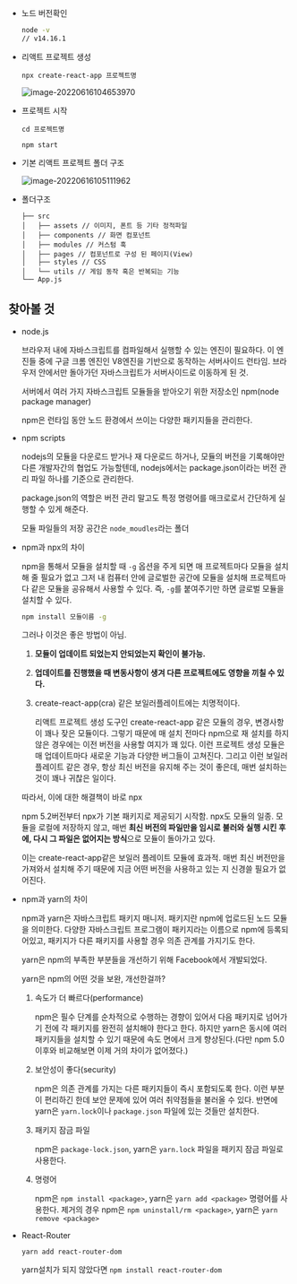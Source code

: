 - 노드 버전확인

  ```bash
  node -v
  // v14.16.1
  ```

- 리액트 프로젝트 생성

  `npx create-react-app 프로젝트명`

  ![image-20220616104653970](C:\Users\edgar\AppData\Roaming\Typora\typora-user-images\image-20220616104653970.png)

- 프로젝트 시작

  `cd 프로젝트명`

  `npm start`

- 기본 리액트 프로젝트 폴더 구조

  ![image-20220616105111962](C:\Users\edgar\AppData\Roaming\Typora\typora-user-images\image-20220616105111962.png)

- 폴더구조

  ```
  ├── src
  │   ├── assets // 이미지, 폰트 등 기타 정적파일
  │   ├── components // 화면 컴포넌트
  │   ├── modules // 커스텀 훅
  │   ├── pages // 컴포넌트로 구성 된 페이지(View)
  │   ├── styles // CSS
  │   └── utils // 게임 동작 혹은 반복되는 기능
  └── App.js
  
  ```

  



## 찾아볼 것

- node.js

  브라우저 내에 자바스크립트를 컴파일해서 실행할 수 있는 엔진이 필요하다. 이 엔진들 중에 구글 크롬 엔진인 V8엔진을 기반으로 동작하는 서버사이드 런타임. 브라우저 안에서만 돌아가던 자바스크립트가 서버사이드로 이동하게 된 것.

  서버에서 여러 가지 자바스크립트 모듈들을 받아오기 위한 저장소인 npm(node package manager)

  npm은 런타임 동안 노드 환경에서 쓰이는 다양한 패키지들을 관리한다.

- npm scripts

  nodejs의 모듈을 다운로드 받거나 재 다운로드 하거나, 모듈의 버전을 기록해야만 다른 개발자간의 협업도 가능할텐데, nodejs에서는 package.json이라는 버전 관리 파일 하나를 기준으로 관리한다.

  package.json의 역할은 버전 관리 말고도 특정 명령어를 매크로로서 간단하게 실행할 수 있게 해준다.

  모듈 파일들의 저장 공간은 `node_moudles`라는 폴더

- npm과 npx의 차이

  npm을 통해서 모듈을 설치할 때 `-g` 옵션을 주게 되면 매 프로젝트마다 모듈을 설치해 줄 필요가 없고 그저 내 컴퓨터 안에 글로벌한 공간에 모듈을 설치해 프로젝트마다 같은 모듈을 공유해서 사용할 수 있다. 즉, `-g`를 붙여주기만 하면 글로벌 모듈을 설치할 수 있다.

  ```bash
  npm install 모듈이름 -g
  ```

  그러나 이것은 좋은 방법이 아님.

  1. **모듈이 업데이트 되었는지 안되었는지 확인이 불가능.**

  2. **업데이트를 진행했을 때 변동사항이 생겨 다른 프로젝트에도 영향을 끼칠 수 있다.**

  3. create-react-app(cra) 같은 보일러플레이트에는 치명적이다.

     리액트 프로젝트 생성 도구인 create-react-app 같은 모듈의 경우, 변경사항이 꽤나 잦은 모듈이다. 그렇기 때문에 매 설치 전마다 npm으로 재 설치를 하지 않은 경우에는 이전 버전을 사용할 여지가 꽤 있다. 이런 프로젝트 생성 모듈은 매 업데이트마다 새로운 기능과 다양한 버그들이 고쳐진다. 그리고 이런 보일러플레이트 같은 경우, 항상 최신 버전을 유지해 주는 것이 좋은데, 매번 설치하는 것이 꽤나 귀찮은 일이다.

  따라서, 이에 대한 해결책이 바로 npx

  npm 5.2버전부터 npx가 기본 패키지로 제공되기 시작함. npx도 모듈의 일종. 모듈을 로컬에 저장하지 않고, 매번 **최신 버전의 파일만을 임시로 불러와 실행 시킨 후에, 다시 그 파일은 없어지는 방식**으로 모듈이 돌아가고 있다.

  이는 create-react-app같은 보일러 플레이트 모듈에 효과적. 매번 최신 버전만을 가져와서 설치해 주기 때문에 지금 어떤 버전을 사용하고 있는 지 신경쓸 필요가 없어진다.

- npm과 yarn의 차이

  npm과 yarn은 자바스크립트 패키지 매니저. 패키지란 npm에 업로드된 노드 모듈을 의미한다. 다양한 자바스크립트 프로그램이 패키지라는 이름으로 npm에 등록되어있고, 패키지가 다른 패키지를 사용할 경우 의존 관계를 가지기도 한다.

  yarn은 npm의 부족한 부분들을 개선하기 위해 Facebook에서 개발되었다.

  yarn은 npm의 어떤 것을 보완, 개선한걸까?

  1. 속도가 더 빠르다(performance)

     npm은 필수 단계를 순차적으로 수행하는 경향이 있어서 다음 패키지로 넘어가기 전에 각 패키지를 완전히 설치해야 한다고 한다. 하지만 yarn은 동시에 여러 패키지들을 설치할 수 있기 때문에 속도 면에서 크게 향상된다.(다만 npm 5.0이후와 비교해보면 이제 거의 차이가 없어졌다.)

  2. 보안성이 좋다(security)

     npm은 의존 관계를 가지는 다른 패키지들이 즉시 포함되도록 한다. 이런 부분이 편리하긴 한데 보안 문제에 있어 여러 취약점들을 불러올 수 있다. 반면에 yarn은 `yarn.lock`이나 `package.json` 파일에 있는 것들만 설치한다. 

  3. 패키지 잠금 파일

     npm은 `package-lock.json`, yarn은 `yarn.lock` 파일을 패키지 잠금 파일로 사용한다.

  4. 명령어

     npm은 `npm install <package>`, yarn은 `yarn add <package>` 명령어를 사용한다. 제거의 경우 npm은 `npm uninstall/rm <package>`, yarn은 `yarn remove <package>`

- React-Router

  `yarn add react-router-dom`

  yarn설치가 되지 않았다면 `npm install react-router-dom`

